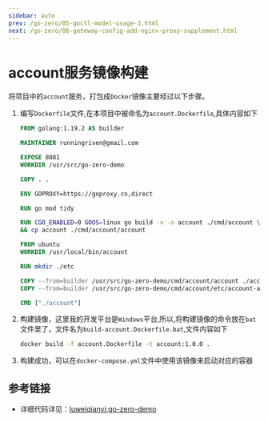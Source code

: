 ```yaml
---
sidebar: auto
prev: /go-zero/05-goctl-model-usage-3.html
next: /go-zero/06-gateway-config-add-nginx-proxy-supplement.html
---
```

# account服务镜像构建
将项目中的`account`服务，打包成`Docker`镜像主要经过以下步骤。
1. 编写`Dockerfile`文件,在本项目中被命名为`account.Dockerfile`,具体内容如下
    ```Dockerfile
    FROM golang:1.19.2 AS builder

    MAINTAINER runningriven@gmail.com

    EXPOSE 8081
    WORKDIR /usr/src/go-zero-demo

    COPY . .

    ENV GOPROXY=https://goproxy.cn,direct

    RUN go mod tidy

    RUN CGO_ENABLED=0 GOOS=linux go build -v -o account ./cmd/account \
    && cp account ./cmd/account/account

    FROM ubuntu
    WORKDIR /usr/local/bin/account

    RUN mkdir ./etc

    COPY --from=builder /usr/src/go-zero-demo/cmd/account/account ./account
    COPY --from=builder /usr/src/go-zero-demo/cmd/account/etc/account-api.yaml ./etc/account-api.yaml

    CMD ["./account"]
    ```
2. 构建镜像，这里我的开发平台是`Windows`平台,所以,将构建镜像的命令放在`bat`文件里了，文件名为`build-account.Dockerfile.bat`,文件内容如下
    ```bat
    docker build -f account.Dockerfile -t account:1.0.0 .
    ```
3. 构建成功，可以在`docker-compose.yml`文件中使用该镜像来启动对应的容器

## 参考链接
* 详细代码详见：[luweiqianyi:go-zero-demo](https://github.com/luweiqianyi/go-zero-demo.git)